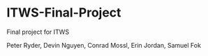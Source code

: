 ITWS-Final-Project
==================

Final project for ITWS

Peter Ryder, Devin Nguyen, Conrad Mossl, Erin Jordan, Samuel Fok
